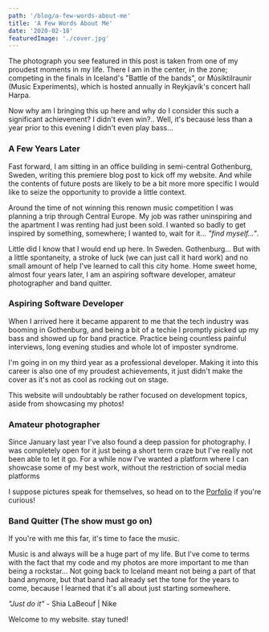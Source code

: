 ```yaml
---
path: '/blog/a-few-words-about-me'
title: 'A Few Words About Me'
date: '2020-02-18'
featuredImage: './cover.jpg'
---
```


The photograph you see featured in this post is taken from one of my proudest moments in my life.
There I am in the center, in the zone; competing in the finals in Iceland's "Battle of the bands",
or Músíktilraunir (Music Experiments), which is hosted annually in Reykjavík's concert hall Harpa.

Now why am I bringing this up here and why do I consider this such a significant achievement? I didn't even win?..
Well, it's because less than a year prior to this evening I didn't even play bass...

### A Few Years Later

Fast forward, I am sitting in an office building in semi-central Gothenburg, Sweden, writing
this premiere blog post to kick off my website. And while the contents of future posts are likely to
be a bit more more specific I would like to seize the opportunity to provide a little context.

Around the time of not winning this renown music competition I was planning a trip through Central Europe.
My job was rather uninspiring and the apartment I was renting had just been sold.
I wanted so badly to get inspired by something, somewhere; I wanted to, wait for it...
_"find myself..."_.

Little did I know that I would end up here. In Sweden. Gothenburg...
But with a little spontaneity, a stroke of luck (we can just call it hard work)
and no small amount of help I've learned to call this city home.
Home sweet home, almost four years later, I am an aspiring software developer, amateur photographer and band quitter.

### Aspiring Software Developer

When I arrived here it became apparent to me that the tech industry was booming in Gothenburg,
and being a bit of a techie I promptly picked up my bass and showed up for band practice.
Practice being countless painful interviews, long evening studies and whole lot of imposter syndrome.

I'm going in on my third year as a professional developer. Making it into this career is
also one of my proudest achievements, it just didn't make the cover as it's not as cool as rocking out on stage.

This website will undoubtably be rather focused on development topics,
aside from showcasing my photos!

### Amateur photographer

Since January last year I've also found a deep passion for photography. I was completely open for it
just being a short term craze but I've really not been able to let it go.
For a while now I've wanted a platform where I can showcase some of my best work,
without the restriction of social media platforms

I suppose pictures speak for themselves, so head on to the [Porfolio](/portfolio) if you're curious!

### Band Quitter (The show must go on)

If you're with me this far, it's time to face the music.

Music is and always will be a huge part of my life. But I've come to terms with the fact
that my code and my photos are more important to me than being a rockstar...
Not going back to Iceland meant not being a part of that band anymore, but that band had already
set the tone for the years to come, because I learned that it's all about just starting somewhere.

_"Just do it"_ - Shia LaBeouf | Nike

Welcome to my website. stay tuned!
